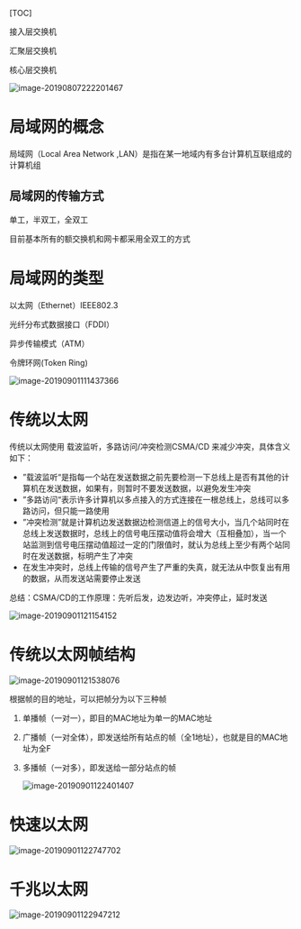 [TOC]

接入层交换机

汇聚层交换机

核心层交换机

![image-20190807222201467](/Users/chenyansong/Documents/note/images/computeNetwork/image-20190807222201467.png)

# 局域网的概念

局域网（Local Area Network ,LAN）是指在某一地域内有多台计算机互联组成的计算机组

## 局域网的传输方式

单工，半双工，全双工

目前基本所有的额交换机和网卡都采用全双工的方式

# 局域网的类型

以太网（Ethernet）IEEE802.3

光纤分布式数据接口（FDDI）

异步传输模式（ATM）

令牌环网(Token Ring)

![image-20190901111437366](/Users/chenyansong/Documents/note/images/computeNetwork/image-20190901111437366.png)

# 传统以太网

传统以太网使用 载波监听，多路访问/冲突检测CSMA/CD 来减少冲突，具体含义如下：

* ”载波监听“是指每一个站在发送数据之前先要检测一下总线上是否有其他的计算机在发送数据，如果有，则暂时不要发送数据，以避免发生冲突
* ”多路访问“表示许多计算机以多点接入的方式连接在一根总线上，总线可以多路访问，但只能一路使用
* ”冲突检测”就是计算机边发送数据边检测信道上的信号大小，当几个站同时在总线上发送数据时，总线上的信号电压摆动值将会增大（互相叠加），当一个站监测到信号电压摆动值超过一定的门限值时，就认为总线上至少有两个站同时在发送数据，标明产生了冲突
* 在发生冲突时，总线上传输的信号产生了严重的失真，就无法从中恢复出有用的数据，从而发送站需要停止发送

总结：CSMA/CD的工作原理：先听后发，边发边听，冲突停止，延时发送

![image-20190901121154152](/Users/chenyansong/Documents/note/images/computeNetwork/image-20190901121154152.png)

# 传统以太网帧结构

![image-20190901121538076](/Users/chenyansong/Documents/note/images/computeNetwork/image-20190901121538076.png)

根据帧的目的地址，可以把帧分为以下三种帧

1. 单播帧（一对一），即目的MAC地址为单一的MAC地址

2. 广播帧（一对全体），即发送给所有站点的帧（全1地址），也就是目的MAC地址为全F

3. 多播帧（一对多），即发送给一部分站点的帧

   ![image-20190901122401407](/Users/chenyansong/Documents/note/images/computeNetwork/image-20190901122401407.png)



# 快速以太网

![image-20190901122747702](/Users/chenyansong/Documents/note/images/computeNetwork/image-20190901122747702.png)

# 千兆以太网

![image-20190901122947212](/Users/chenyansong/Documents/note/images/computeNetwork/image-20190901122947212.png)

